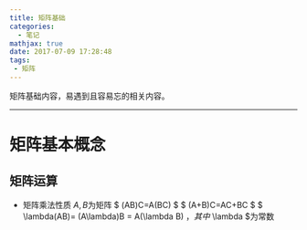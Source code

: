 ```yaml
---
title: 矩阵基础
categories:
  - 笔记
mathjax: true 
date: 2017-07-09 17:28:48
tags: 
 - 矩阵
---
```


矩阵基础内容，易遇到且容易忘的相关内容。

<!-- more -->

---
# 矩阵基本概念

## 矩阵运算
 - 矩阵乘法性质
 $A,B$为矩阵
 $ (AB)C=A(BC) $
 $ (A+B)C=AC+BC $
 $ \lambda(AB)= (A\lambda)B = A(\lambda B) $，其中$ \lambda $为常数



